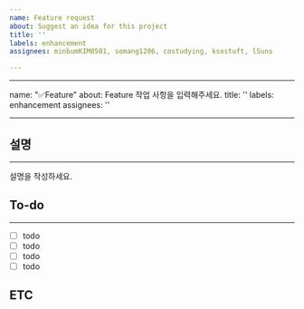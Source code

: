 ```yaml
---
name: Feature request
about: Suggest an idea for this project
title: ''
labels: enhancement
assignees: minbumKIM0501, somang1206, costudying, ksostuft, lSuns

---
```


---
name: "✅Feature"
about: Feature 작업 사항을 입력해주세요.
title: ''
labels: enhancement
assignees: ''

---

## 설명
* * *
설명을 작성하세요.

## To-do
* * *
- [ ] todo
- [ ] todo
- [ ] todo
- [ ] todo

## ETC
